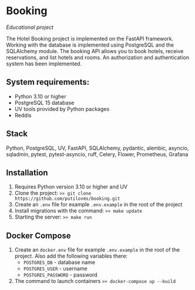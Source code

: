 # Booking
*Educational project*

The Hotel Booking project is implemented on the FastAPI framework. Working with the database is implemented using PostgreSQL and the SQLAlchemy module. The booking API allows you to book hotels, receive reservations, and list hotels and rooms. An authorization and authentication system has been implemented.

## System requirements:

* Python 3.10 or higher
* PostgreSQL 15 database
* UV tools provided by Python packages
* Reddis

## Stack

Python, PostgreSQL, UV, FastAPI, SQLAlchemy, pydantic, alembic, asyncio, sqladmin, pytest, pytest-asyncio, ruff, Celery, Flower, Prometheus, Grafana

## Installation

1. Requires Python version 3.10 or higher and UV
2. Clone the project: `>> git clone https://github.com/putilovms/booking.git`
3. Create an `.env` file for example `.env.example` in the root of the project
4. Install migrations with the command: `>> make update`
5. Starting the server: `>> make run`

## Docker Compose

1. Create an `docker.env` file for example `.env.example` in the root of the project. Also add the following variables there:
   * `POSTGRES_DB` - database name
   * `POSTGRES_USER` - username
   * `POSTGRES_PASSWORD` - password
2. The command to launch containers `>> docker-compose up --build`
